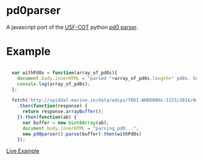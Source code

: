 # pd0parser
A javascript port of the [USF-COT](https://github.com/USF-COT) python [pd0 parser](https://github.com/USF-COT/trdi_adcp_readers/blob/master/trdi_adcp_readers/pd0/pd0_parser.py).

# Example
```javascript

  var withPd0s = function(array_of_pd0s){
    document.body.innerHTML = "parsed "+array_of_pd0s.length+" pd0s. See console for details.";
    console.log(array_of_pd0s);
  };

  fetch('http://spiddal.marine.ie/data/adcps/TRDI-WHB600Hz-1323/2016/04/02/TRDI-WHB600Hz-1323_20160402.pd0')
    .then(function(response) {
      return response.arrayBuffer();
    }).then(function(ab) {
      var buffer = new Uint8Array(ab);
      document.body.innerHTML = "parsing pd0...";
      new pd0parser().parse(buffer).then(withPd0s)
    });
```

[Live Example](https://irishmarineinstitute.github.io/pd0-parser/demo/)
